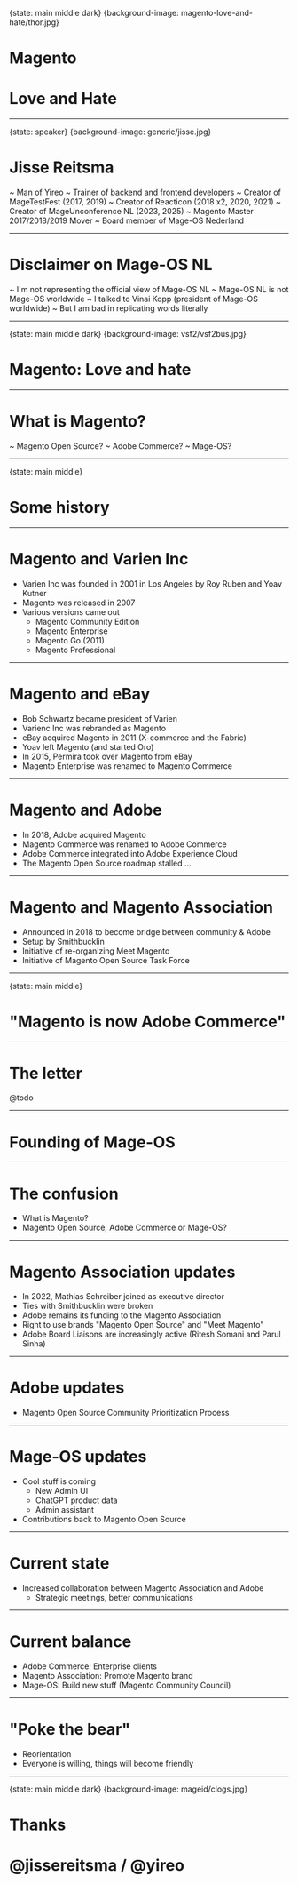 {state: main middle dark}
{background-image: magento-love-and-hate/thor.jpg}
# Magento
# Love and Hate

---
{state: speaker}
{background-image: generic/jisse.jpg}
# Jisse Reitsma
~ Man of Yireo
~ Trainer of backend and frontend developers
~ Creator of MageTestFest (2017, 2019)
~ Creator of Reacticon (2018 x2, 2020, 2021)
~ Creator of MageUnconference NL (2023, 2025)
~ Magento Master 2017/2018/2019 Mover
~ Board member of Mage-OS Nederland

---
# Disclaimer on Mage-OS NL
~ I'm not representing the official view of Mage-OS NL
~ Mage-OS NL is not Mage-OS worldwide
~ I talked to Vinai Kopp (president of Mage-OS worldwide) 
~ But I am bad in replicating words literally

---
{state: main middle dark}
{background-image: vsf2/vsf2bus.jpg}
# Magento: Love and hate

---
# What is Magento?
~ Magento Open Source?
~ Adobe Commerce?
~ Mage-OS?

---
{state: main middle}
# Some history

---
# Magento and Varien Inc
- Varien Inc was founded in 2001 in Los Angeles by Roy Ruben and Yoav Kutner
- Magento was released in 2007
- Various versions came out
  - Magento Community Edition
  - Magento Enterprise
  - Magento Go (2011)
  - Magento Professional

---
# Magento and eBay
- Bob Schwartz became president of Varien
- Varienc Inc was rebranded as Magento
- eBay acquired Magento in 2011 (X-commerce and the Fabric)
- Yoav left Magento (and started Oro)
- In 2015, Permira took over Magento from eBay
- Magento Enterprise was renamed to Magento Commerce

---
# Magento and Adobe
- In 2018, Adobe acquired Magento
- Magento Commerce was renamed to Adobe Commerce
- Adobe Commerce integrated into Adobe Experience Cloud
- The Magento Open Source roadmap stalled ...

---
# Magento and Magento Association
- Announced in 2018 to become bridge between community & Adobe
- Setup by Smithbucklin
- Initiative of re-organizing Meet Magento
- Initiative of Magento Open Source Task Force

---
{state: main middle}
# "Magento is now Adobe Commerce"

---
# The letter
@todo

---
# Founding of Mage-OS

---
# The confusion
- What is Magento?
- Magento Open Source, Adobe Commerce or Mage-OS?



---
# Magento Association updates
- In 2022, Mathias Schreiber joined as executive director
- Ties with Smithbucklin were broken
- Adobe remains its funding to the Magento Association
- Right to use brands "Magento Open Source" and "Meet Magento"
- Adobe Board Liaisons are increasingly active (Ritesh Somani and Parul Sinha)

---
# Adobe updates
- Magento Open Source Community Prioritization Process

---
# Mage-OS updates
- Cool stuff is coming
  - New Admin UI
  - ChatGPT product data
  - Admin assistant
- Contributions back to Magento Open Source

---
# Current state
- Increased collaboration between Magento Association and Adobe
  - Strategic meetings, better communications

---
# Current balance
- Adobe Commerce: Enterprise clients
- Magento Association: Promote Magento brand
- Mage-OS: Build new stuff (Magento Community Council)

---
# "Poke the bear"
- Reorientation
- Everyone is willing, things will become friendly


---
{state: main middle dark}
{background-image: mageid/clogs.jpg}
# Thanks
# @jissereitsma / @yireo
